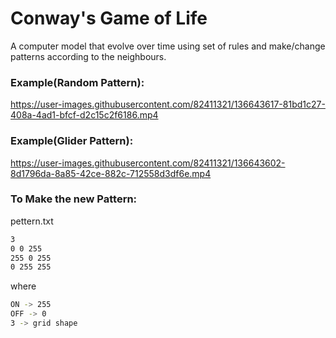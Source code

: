 
# Conway's Game of Life

A computer model that evolve over time using set of rules
and make/change patterns according to the neighbours.

### Example(Random Pattern):


https://user-images.githubusercontent.com/82411321/136643617-81bd1c27-408a-4ad1-bfcf-d2c15c2f6186.mp4



### Example(Glider Pattern):

https://user-images.githubusercontent.com/82411321/136643602-8d1796da-8a85-42ce-882c-712558d3df6e.mp4

### To Make the new Pattern:

pettern.txt
```bash
3
0 0 255
255 0 255
0 255 255
```
where 
```bash
ON -> 255
OFF -> 0
3 -> grid shape
```





